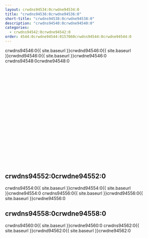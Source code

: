```yaml
---
layout: crwdns94534:0crwdne94534:0
title: "crwdns94536:0crwdne94536:0"
short-title: "crwdns94538:0crwdne94538:0"
description: "crwdns94540:0crwdne94540:0"
categories:
  - crwdns94542:0crwdne94542:0
order: 4544:0crwdne94544:0157060crwdns94544:0crwdne94544:0
---
```

crwdns94546:0{{ site.baseurl }}crwdnd94546:0{{ site.baseurl }}crwdnd94546:0{{ site.baseurl }}crwdne94546:0 crwdns94548:0crwdne94548:0

<div class="video-wrapper">
<iframe width="560" height="315" src="crwdns94550:0crwdne94550:0" frameborder="0" allow="autoplay; encrypted-media" allowfullscreen mark="crwd-mark"></iframe>
</div>

## crwdns94552:0crwdne94552:0

crwdns94554:0{{ site.baseurl }}crwdnd94554:0{{ site.baseurl }}crwdne94554:0 crwdns94556:0{{ site.baseurl }}crwdnd94556:0{{ site.baseurl }}crwdne94556:0

## crwdns94558:0crwdne94558:0

crwdns94560:0{{ site.baseurl }}crwdne94560:0 crwdns94562:0{{ site.baseurl }}crwdnd94562:0{{ site.baseurl }}crwdne94562:0